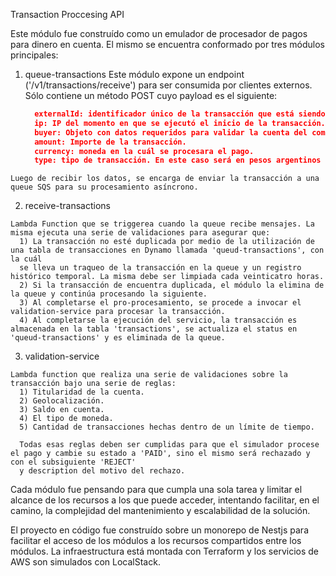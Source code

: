 Transaction Proccesing API

Este módulo fue construído como un emulador de procesador de pagos para dinero en cuenta.
El mismo se encuentra conformado por tres módulos principales:

  1. queue-transactions
    Este módulo expone un endpoint ('/v1/transactions/receive') para ser consumida por clientes externos. Sólo contiene un método POST cuyo payload es el siguiente:

      ```json
        externalId: identificador único de la transacción que está siendo procesada por el agente externo.
        ip: IP del momento en que se ejecutó el inicio de la transacción. El mismo se utiliza como parámetro para validaciones de seguridad.
        buyer: Objeto con datos requeridos para validar la cuenta del comprador.
        amount: Importe de la transacción.
        currency: moneda en la cuál se procesara el pago.
        type: tipo de transacción. En este caso será en pesos argentinos (ARS), pero el módulo puede ser iterado para agregar otras monedas y flujos de cobro a partir de ellas.
      ```

    Luego de recibir los datos, se encarga de enviar la transacción a una queue SQS para su procesamiento asíncrono.

  2. receive-transactions

    Lambda Function que se triggerea cuando la queue recibe mensajes. La misma ejecuta una serie de validaciones para asegurar que:
      1) La transacción no esté duplicada por medio de la utilización de una tabla de transacciones en Dynamo llamada 'queud-transactions', con la cuál
      se lleva un traqueo de la transacción en la queue y un registro histórico temporal. La misma debe ser limpiada cada veinticatro horas.
      2) Si la transacción de encuentra duplicada, el módulo la elimina de la queue y continúa procesando la siguiente.
      3) Al completarse el pro-procesamiento, se procede a invocar el validation-service para procesar la transacción.
      4) Al completarse la ejecución del servicio, la transacción es almacenada en la tabla 'transactions', se actualiza el status en 'queud-transactions' y es eliminada de la queue.

  3. validation-service

    Lambda function que realiza una serie de validaciones sobre la transacción bajo una serie de reglas:
      1) Titularidad de la cuenta.
      2) Geolocalización.
      3) Saldo en cuenta.
      4) El tipo de moneda.
      5) Cantidad de transacciones hechas dentro de un límite de tiempo.

      Todas esas reglas deben ser cumplidas para que el simulador procese el pago y cambie su estado a 'PAID', sino el mismo será rechazado y con el subsiguiente 'REJECT'
      y description del motivo del rechazo.

  Cada módulo fue pensando para que cumpla una sola tarea y limitar el alcance de los recursos a los que puede acceder, intentando facilitar, en el camino, la complejidad del mantenimiento y escalabilidad
  de la solución.

  El proyecto en código fue construído sobre un monorepo de Nestjs para facilitar el acceso de los módulos a los recursos compartidos entre los módulos. La infraestructura está montada con Terraform y los
  servicios de AWS son simulados con LocalStack.